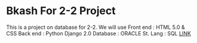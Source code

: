 # Bkash For 2-2 Project

This is a project on database for 2-2.
We will use Front end : HTML 5.0 & CSS
            Back end  : Python Django 2.0
            Database  : ORACLE
            St. Lang  : SQL
 [LINK](https://drive.google.com/file/d/12vwl5QdKimM_duzZ6RX2VyP_roDMQCNq/view?fbclid=IwAR26n-nnSZPI_y1iM1f7Sar7NuqU6M1ASnFKnMJ4JuwdpkLbdus7Rxf1lV0)
